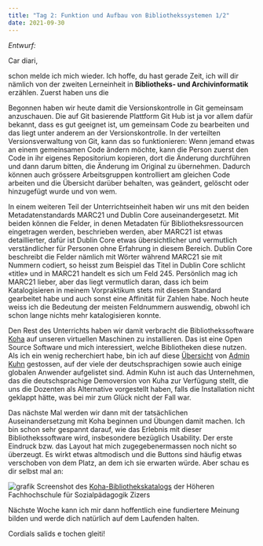 ```yaml
---
title: "Tag 2: Funktion und Aufbau von Bibliothekssystemen 1/2"
date: 2021-09-30
---
```


*Entwurf:*

Car diari,

schon melde ich mich wieder. Ich hoffe, du hast gerade Zeit, ich will dir nämlich von der zweiten Lerneinheit in **Bibliotheks- und Archivinformatik** erzählen. Zuerst haben uns die 

Begonnen haben wir heute damit die Versionskontrolle in Git gemeinsam anzuschauen. Die auf Git basierende Plattform Git Hub ist ja vor allem dafür bekannt, dass es gut geeignet ist, um gemeinsam Code zu bearbeiten und das liegt unter anderem an der Versionskontrolle. In der verteilten Versionsverwaltung von Git, kann das so funktionieren: Wenn jemand etwas an einem gemeinsamen Code ändern möchte, kann die Person zuerst den Code in ihr eigenes Repositorium kopieren, dort die Änderung durchführen und dann darum bitten, die Änderung im Original zu übernehmen. Dadurch können auch grössere Arbeitsgruppen kontrolliert am gleichen Code arbeiten und die Übersicht darüber behalten, was geändert, gelöscht oder hinzugefügt wurde und von wem.

In einem weiteren Teil der Unterrichtseinheit haben wir uns mit den beiden Metadatenstandards MARC21 und Dublin Core auseinandergesetzt. Mit beiden können die Felder, in denen Metadaten für Bibliotheksressourcen eingetragen werden, beschrieben werden, aber MARC21 ist etwas detaillierter, dafür ist Dublin Core etwas übersichtlicher und vermutlich verständlicher für Personen ohne Erfahrung in diesem Bereich. Dublin Core beschreibt die Felder nämlich mit Wörter während MARC21 sie mit Nummern codiert, so heisst zum Beispiel das Titel in Dublin Core schlicht «title» und in MARC21 handelt es sich um Feld 245. Persönlich mag ich MARC21 lieber, aber das liegt vermutlich daran, dass ich beim Katalogisieren in meinem Vorpraktikum stets mit diesem Standard gearbeitet habe und auch sonst eine Affinität für Zahlen habe. Noch heute weiss ich die Bedeutung der meisten Feldnummern auswendig, obwohl ich schon lange nichts mehr katalogisieren konnte.

Den Rest des Unterrichts haben wir damit verbracht die Bibliothekssoftware [Koha](https://koha-community.org/) auf unseren virtuellen Maschinen zu installieren. Das ist eine Open Source Software und mich interessiert, welche Bibliotheken diese nutzen. Als ich ein wenig recherchiert habe, bin ich auf diese [Übersicht](http://adminkuhn.ch/wiki/Koha/Anwender) von [Admin Kuhn](http://adminkuhn.ch/wiki/Admin_Kuhn_GmbH) gestossen, auf der viele der deutschsprachigen sowie auch einige globalen Anwender aufgelistet sind. Admin Kuhn ist auch das Unternehmen, das die deutschsprachige Demoversion von Kuha zur Verfügung stellt, die uns die Dozenten als Alternative vorgestellt haben, falls die Installation nicht geklappt hätte, was bei mir zum Glück nicht der Fall war. 

Das nächste Mal werden wir dann mit der tatsächlichen Auseinandersetzung mit Koha beginnen und Übungen damit machen. Ich bin schon sehr gespannt darauf, wie das Erlebnis mit dieser Bibliothekssoftware wird, insbesondere bezüglich Usability. Der erste Eindruck bzw. das Layout hat mich zugegebenermassen noch nicht so überzeugt. Es wirkt etwas altmodisch und die Buttons sind häufig etwas verschoben von dem Platz, an dem ich sie erwarten würde. Aber schau es dir selbst mal an:

![grafik](https://user-images.githubusercontent.com/90834649/136104403-703497f9-8bb6-47d1-a377-6a32fffc7b0a.png)
Screenshot des [Koha-Bibliothekskatalogs](http://bibliothek.hfs-zizers.ch/) der Höheren Fachhochschule für Sozialpädagogik Zizers

Nächste Woche kann ich mir dann hoffentlich eine fundiertere Meinung bilden und werde dich natürlich auf dem Laufenden halten.

Cordials salids e tochen gleiti!

